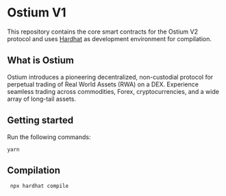 # Ostium V1

This repository contains the core smart contracts for the Ostium V2 protocol and uses [Hardhat](https://github.com/NomicFoundation/hardhat) as development environment for compilation.

## What is Ostium

Ostium introduces a pioneering decentralized, non-custodial protocol for perpetual trading of Real World Assets (RWA) on a DEX.
Experience seamless trading across commodities, Forex, cryptocurrencies, and a wide array of long-tail assets.

## Getting started

Run the following commands:

```
yarn
```

## Compilation

```
 npx hardhat compile
```

